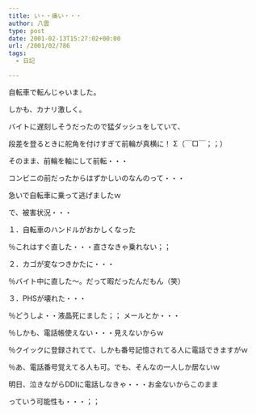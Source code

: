 ```yaml
---
title: い・・痛い・・・
author: 八雲
type: post
date: 2001-02-13T15:27:02+00:00
url: /2001/02/786
tags:
  - 日記

---
```

自転車で転んじゃいました。
  
しかも、カナリ激しく。
  
バイトに遅刻しそうだったので猛ダッシュをしていて、
  
段差を登るときに舵角を付けすぎて前輪が真横に！ Σ（￣□￣；；）
  
そのまま、前輪を軸にして前転・・・
  
コンビニの前だったからはずかしいのなんのって・・・
  
急いで自転車に乗って逃げましたｗ
  
で、被害状況・・・
  
１．自転車のハンドルがおかしくなった
  
％これはすぐ直した・・・直さなきゃ乗れない；；
  
２．カゴが変なつきかたに・・・
  
％バイト中に直した～。だって暇だったんだもん（笑）
  
３．PHSが壊れた・・・
  
％どうしよ・・液晶死にました；； メールとか・・・
  
％しかも、電話帳使えない・・・見えないからｗ
  
％クイックに登録されてて、しかも番号記憶されてる人に電話できますがｗ
  
％あ、電話番号覚えてる人も可。でも、そんなの一人しか居ないｗ

明日、泣きながらDDIに電話しなきゃ・・・お金ないからこのまま
  
っていう可能性も・・・；；
